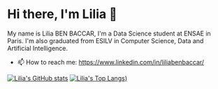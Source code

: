 # Hi there, I'm Lilia 👋

My name is Lilia BEN BACCAR, I'm a Data Science student at ENSAE in Paris. I'm also graduated from ESILV in Computer Science, Data and Artificial Intelligence.
<!-- * 🔭 I’m currently working on several projets: -->
<!-- * 🤔 Currently, I’m looking for an internship or full time position in Machine Learning-->
* 📫 How to reach me: https://www.linkedin.com/in/liliabenbaccar/

[![Lilia's GitHub stats](https://github-readme-stats.vercel.app/api?username=lbenbaccar&count_private=true)](https://github.com/anuraghazra/github-readme-stats)
[![Lilia's Top Langs](https://github-readme-stats.vercel.app/api/top-langs/?username=lbenbaccar&layout=compact))](https://github.com/anuraghazra/github-readme-stats)

